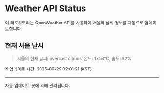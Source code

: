 
# Weather API Status

이 리포지토리는 OpenWeather API를 사용하여 서울의 날씨 정보를 자동으로 업데이트합니다.

## 현재 서울 날씨
> 서울의 현재 날씨: overcast clouds, 온도: 17.53°C, 습도: 92%

⏳ 업데이트 시간: 2025-09-29 02:01:21 (KST)

---
자동 업데이트 봇에 의해 관리됩니다.
